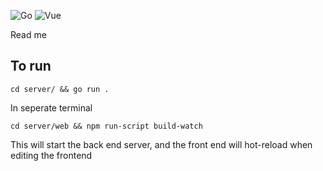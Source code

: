 ![Go](https://github.com/Thomas-Ray-OReilly/uno/workflows/Go/badge.svg)
![Vue](https://github.com/Thomas-Ray-OReilly/uno/workflows/vue-test/badge.svg)


Read me

## To run 

`cd server/ && go run .`

In seperate terminal

`cd server/web && npm run-script build-watch`

This will start the back end server, and the front end will hot-reload when editing the frontend
